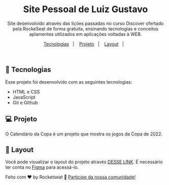 <h1 align="center"> Site Pessoal de Luiz Gustavo </h1>

<p align="center">
Site desenvolvido através das lições passadas no curso Discover ofertado pela RockeSeat de forma gratuita, ensinando tecnologias e conceitos aplamentes utilizados em aplicações voltadas à WEB.
</p>

<p align="center">
  <a href="#-tecnologias">Tecnologias</a>&nbsp;&nbsp;&nbsp;|&nbsp;&nbsp;&nbsp;
  <a href="#-projeto">Projeto</a>&nbsp;&nbsp;&nbsp;|&nbsp;&nbsp;&nbsp;
  <a href="#-layout">Layout</a>&nbsp;&nbsp;&nbsp;|&nbsp;&nbsp;&nbsp;
</p>

<br>

<p>

## 🚀 Tecnologias

Esse projeto foi desenvolvido com as seguintes tecnologias:

- HTML e CSS
- JavaScript
- Git e Github

## 💻 Projeto

O Calendário da Copa é um projeto que mostra os jogos da Copa de 2022.

## 🔖 Layout

Você pode visualizar o layout do projeto através <a href="https://www.figma.com/community/file/1187422022288947321" target="__blankt">DESSE LINK</a>. É necessário ter conta no [Figma](https://figma.com) para acessá-lo.

Feito com ♥ by Rocketseat :wave: [Participe da nossa comunidade!](https://discord.gg/rocketseat)

</p>
